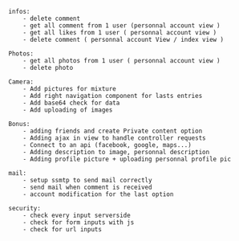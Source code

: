  
    infos:
        - delete comment
        - get all comment from 1 user (personnal account view )
        - get all likes from 1 user ( personnal account view )
        - delete comment ( personnal account View / index view )
                
    Photos:
        - get all photos from 1 user ( personnal account view )
        - delete photo
                        
    Camera:
        - Add pictures for mixture
        - Add right navigation component for lasts entries
        - Add base64 check for data
        - Add uploading of images
          
    Bonus: 
        - adding friends and create Private content option
        - Adding ajax in view to handle controller requests
        - Connect to an api (facebook, google, maps...)
        - Adding description to image, personnal description
        - Adding profile picture + uploading personnal profile pic
            
    mail:
        - setup ssmtp to send mail correctly
        - send mail when comment is received
        - account modification for the last option
            
    security:
        - check every input serverside
        - check for form inputs with js
        - check for url inputs